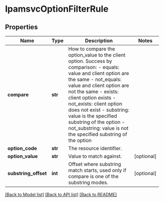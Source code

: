 # IpamsvcOptionFilterRule

## Properties
Name | Type | Description | Notes
------------ | ------------- | ------------- | -------------
**compare** | **str** | How to compare the option_value to the client option.  Success by comparison: - equals: value and client option are the same - not_equals: value and client option are not the same - exists: client option exists - not_exists: client option does not exist - substring: value is the specified substring of the option - not_substring: value is not the specified substring of the option | 
**option_code** | **str** | The resource identifier. | 
**option_value** | **str** | Value to match against. | [optional] 
**substring_offset** | **int** | Offset where substring match starts, used only if compare is one of the substring modes. | [optional] 

[[Back to Model list]](../README.md#documentation-for-models) [[Back to API list]](../README.md#documentation-for-api-endpoints) [[Back to README]](../README.md)


